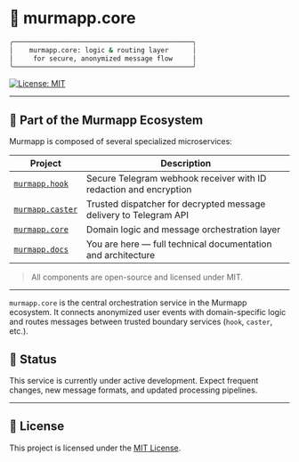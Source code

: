 # 🧠 murmapp.core

```bash
╭─────────────────────────────────────────────╮
│    murmapp.core: logic & routing layer      │
│     for secure, anonymized message flow     │
╰─────────────────────────────────────────────╯
````

[![License: MIT](https://img.shields.io/badge/License-MIT-yellow.svg)](LICENSE)

---

## 🔗 Part of the Murmapp Ecosystem

Murmapp is composed of several specialized microservices:

| Project           | Description                                                                 |
|-------------------|-----------------------------------------------------------------------------|
| [`murmapp.hook`](https://github.com/eugene-ruby/murmapp.hook)     | Secure Telegram webhook receiver with ID redaction and encryption |
| [`murmapp.caster`](https://github.com/eugene-ruby/murmapp.caster) | Trusted dispatcher for decrypted message delivery to Telegram API |
| [`murmapp.core`](https://github.com/eugene-ruby/murmapp.core)     | Domain logic and message orchestration layer                       |
| [`murmapp.docs`](https://github.com/eugene-ruby/murmapp.docs)     | You are here — full technical documentation and architecture        |

> All components are open-source and licensed under MIT.

---

`murmapp.core` is the central orchestration service in the Murmapp ecosystem. It connects anonymized user events with domain-specific logic and routes messages between trusted boundary services (`hook`, `caster`, etc.).


## 🚧 Status

This service is currently under active development.
Expect frequent changes, new message formats, and updated processing pipelines.

---

## 📝 License

This project is licensed under the [MIT License](/LICENSE).

